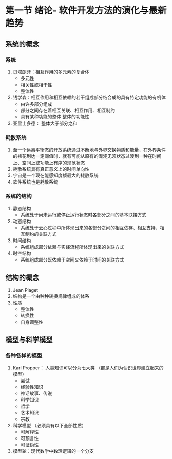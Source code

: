 # 第一节 绪论- 软件开发方法的演化与最新趋势
## 系统的概念
### 系统
1. 贝塔朗菲：相互作用的多元素的复合体
    - 多元性
    - 相关性或相干性
    - 整体性
2. 钱学森：相互作用和相互依赖的若干组成部分结合成的具有特定功能的有机体
    - 由许多部分组成
    - 部分之间存在着相互关联、相互作用、相互制约
    - 具有某种功能的整体 整体的功能性
3. 亚里士多德： 整体大于部分之和

### 耗散系统
1. 至一个远离平衡态的开放系统通过不断地与外界交换物质和能量，在外界条件的裱花到达一定阈值时，就有可能从原有的混沌无须状态过渡到一种在时间上、空间上或功能上有序的规范状态
2. 耗散系统具有真正意义上的时间单向性
3. 宇宙是一个现在能感知度额最大的耗散系统
4. 软件系统也是耗散系统

### 系统的结构
1. 静态结构
    - 系统处于尚未运行或停止运行状态时各部分之间的基本联接方式
2. 动态结构
    - 系统处于云心过程中所体现出来的各部分之间的相互依存、相互支持、相互制约的关联方式
3. 时间结构
    - 系统组成部分依赖与实践流程所体现出来的关联方式
4. 时空结构
    - 系统组成部分既依赖于空间又依赖于时间的关联方式

## 结构的概念
1. Jean Piaget
2. 结构是一个由种种转换规律组成的体系
3. 性质
    - 整体性
    - 转换性
    - 自身调整性

## 模型与科学模型
### 各种各样的模型
1. Karl Propper： 人类知识可以分为七大类 （都是人们为认识世界建立起来的模型）
    - 尝试
    - 经验性知识
    - 神话故事、传说
    - 科学知识
    - 哲学
    - 艺术知识
    - 宗教
2. 科学模型 （必须具有以下全部性质）
    - 可解释性
    - 可预言性
    - 可证伪性
3. 模型轮：现代数学中数理逻辑的一个分支